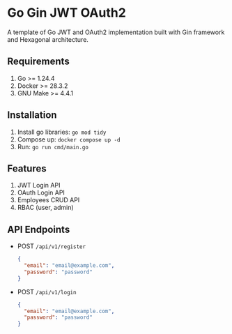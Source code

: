 # Go Gin JWT OAuth2

A template of Go JWT and OAuth2 implementation built with Gin framework and Hexagonal architecture.

## Requirements

1. Go >= 1.24.4
2. Docker >= 28.3.2
3. GNU Make >= 4.4.1

## Installation

1. Install go libraries: `go mod tidy`
2. Compose up: `docker compose up -d`
3. Run: `go run cmd/main.go`

## Features

1. JWT Login API
2. OAuth Login API
3. Employees CRUD API
4. RBAC (user, admin)

## API Endpoints

- POST `/api/v1/register`

  ```json
  {
    "email": "email@example.com",
    "password": "password"
  }
  ```

- POST `/api/v1/login`

  ```json
  {
    "email": "email@example.com",
    "password": "password"
  }
  ```

